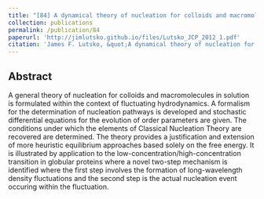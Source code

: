 ```yaml
---
title: "[84] A dynamical theory of nucleation for colloids and macromolecules"
collection: publications
permalink: /publication/84
paperurl: 'http://jimlutsko.github.io/files/Lutsko_JCP_2012_1.pdf'
citation: 'James F. Lutsko, &quot;A dynamical theory of nucleation for colloids and macromolecules&quot;, <i>J. of Chemical Physics</i>, <strong>136</strong>, 34509 (2012)'
---
```

Abstract
---
A general theory of nucleation for colloids and macromolecules in solution is formulated within the context of fluctuating hydrodynamics. A formalism for the determination of nucleation pathways is developed and stochastic differential equations for the evolution of order parameters are given. The conditions under which the elements of Classical Nucleation Theory are recovered are determined. The theory provides a justification and extension of more heuristic equilibrium approaches based solely on the free energy. It is illustrated by application to the low-concentration/high-concentration transition in globular proteins where a novel two-step mechanism is identified where the first step involves the formation of long-wavelength density fluctuations and the second step is the actual nucleation event occuring within the fluctuation.
